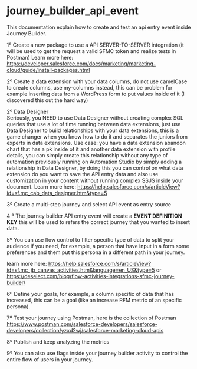 # journey_builder_api_event
This documentation explain how to create and test an api entry event inside Journey Builder.

1º Create a new package to use a API SERVER-TO-SERVER integration (it will be used to get the request a valid SFMC token and realize tests in Postman)
Learn more here: https://developer.salesforce.com/docs/marketing/marketing-cloud/guide/install-packages.html

2º Create a data extension with your data columns, do not use camelCase to create columns, use my-columns instead, this can be problem for example inserting data from a WordPress form to put values inside of it (I discovered this out the hard way)

2º Data Designer <br>
Seriously, you NEED to use Data Designer without creating complex SQL queries that use a lot of time running between data extensions, just use Data Designer to build relationships with your data extensions, this is a game changer when you know how to do it and separates the juniors from experts in data extensions.
Use case: you have a data extension abandon chart that has a pk inside of it and another data extension with profile details, you can simply create this relationship without any type of automation previously running on Automation Studio by simply adding a relationship in Data Designer, by doing this you can control on what data extension do you want to save the API entry data and also use customization in your content without running complex SSJS inside your document.
Learn more here: https://help.salesforce.com/s/articleView?id=sf.mc_cab_data_designer.htm&type=5

3º Create a multi-step journey and select API event as entry source

4 º The journey builder API entry event will create a **EVENT DEFINITION KEY** this will be used to refers the correct journey that you wanted to insert data.

5º You can use flow control to filter specific type of data to split your audience if you need, for example, a person that have input in a form some preferences and them put this persona in a different path in your journey.

learn more here: https://help.salesforce.com/s/articleView?id=sf.mc_jb_canvas_activities.htm&language=en_US&type=5 or https://deselect.com/blog/flow-activities-integrations-sfmc-journey-builder/

6º Define your goals, for example, a column specific of data that has increased, this can be a goal (like an increase RFM metric of an specific persona).

7º Test your journey using Postman, here is the collection of Postman https://www.postman.com/salesforce-developers/salesforce-developers/collection/yzxd2wj/salesforce-marketing-cloud-apis

8º Publish and keep analyzing the metrics

9º You can also use flags inside your journey builder activity to control the entire flow of users in your journey.

